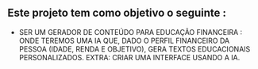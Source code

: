## Este projeto tem como objetivo o seguinte :
-  SER UM GERADOR DE CONTEÚDO PARA EDUCAÇÃO FINANCEIRA :
   ONDE TEREMOS UMA IA QUE, DADO O PERFIL FINANCEIRO DA PESSOA (IDADE, RENDA E OBJETIVO), GERA TEXTOS EDUCACIONAIS PERSONALIZADOS.
   EXTRA: CRIAR UMA INTERFACE USANDO A IA.